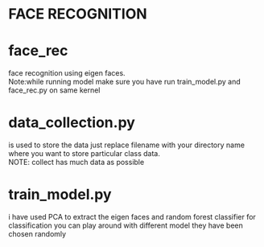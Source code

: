# FACE RECOGNITION
# face_rec
face recognition using eigen faces.<br/>
Note:while running model make sure you have run train_model.py and face_rec.py on same kernel
# data_collection.py
 is used to store the data just replace filename with your directory name where you want to store particular class data.<br/>
 NOTE: collect has  much data as possible
 # train_model.py
  i have used PCA to extract the eigen faces and random forest classifier for classification you can play around with different model they have been chosen randomly
  
  
